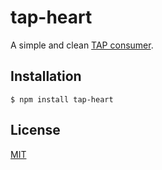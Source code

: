 # tap-heart

A simple and clean [TAP consumer](https://testanything.org/).

## Installation

    $ npm install tap-heart

## License

[MIT](LICENSE)
